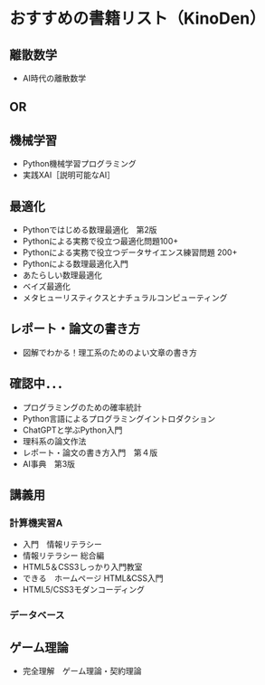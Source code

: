 # おすすめの書籍リスト（KinoDen）

## 離散数学

- AI時代の離散数学

## OR


## 機械学習

- Python機械学習プログラミング
- 実践XAI［説明可能なAI］

## 最適化

- Pythonではじめる数理最適化　第2版
- Pythonによる実務で役立つ最適化問題100+
- Pythonによる実務で役立つデータサイエンス練習問題 200+
- Pythonによる数理最適化入門
- あたらしい数理最適化
- ベイズ最適化
- メタヒューリスティクスとナチュラルコンピューティング

## レポート・論文の書き方

- 図解でわかる！理工系のためのよい文章の書き方

## 確認中．．．
- プログラミングのための確率統計
- Python言語によるプログラミングイントロダクション
- ChatGPTと学ぶPython入門
- 理科系の論文作法
- レポート・論文の書き方入門　第４版
- AI事典　第3版

## 講義用

### 計算機実習A

- 入門　情報リテラシー
- 情報リテラシー 総合編
- HTML5＆CSS3しっかり入門教室
- できる　ホームページ HTML&CSS入門
- HTML5/CSS3モダンコーディング

### データベース

## ゲーム理論

- 完全理解　ゲーム理論・契約理論